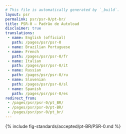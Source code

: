 ```yaml
---
# This file is automatically generated by `_build`.
layout: psr
permalink: psr/psr-0/pt-br/
title: PSR-0 — Padrão de Autoload
disclaimer: true
translations:
 - name: English (official)
   path: /pages/psr/psr-0
 - name: Brazilian Portuguese
 - name: French
   path: /pages/psr/psr-0/fr
 - name: Italian
   path: /pages/psr/psr-0/it
 - name: Russian
   path: /pages/psr/psr-0/ru
 - name: Slovenian
   path: /pages/psr/psr-0/sl
 - name: Spanish
   path: /pages/psr/psr-0/es
redirect_from:
 - /pages/psr/psr-0/pt_BR/
 - /pages/psr/psr-0/pt-BR/
 - /pages/psr/psr-0/pt_br/
---
```

{% include fig-standards/accepted/pt-BR/PSR-0.md %}
